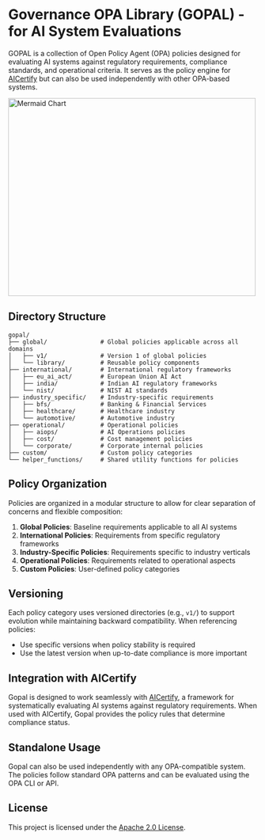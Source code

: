 # Governance OPA Library (GOPAL) - for AI System Evaluations

GOPAL is a collection of Open Policy Agent (OPA) policies designed for evaluating AI systems against regulatory requirements, compliance standards, and operational criteria. It serves as the policy engine for [AICertify](https://github.com/principled-evolution/aicertify) but can also be used independently with other OPA-based systems.

<img src="https://www.mermaidchart.com/raw/3a013c43-9ae3-4194-8bba-86b17004c800?theme=light&version=v0.1&format=svg" alt="Mermaid Chart" width="500" height="400">

## Directory Structure

```
gopal/
├── global/               # Global policies applicable across all domains
│   ├── v1/               # Version 1 of global policies
│   └── library/          # Reusable policy components
├── international/        # International regulatory frameworks
│   ├── eu_ai_act/        # European Union AI Act
│   ├── india/            # Indian AI regulatory frameworks
│   └── nist/             # NIST AI standards
├── industry_specific/    # Industry-specific requirements
│   ├── bfs/              # Banking & Financial Services
│   ├── healthcare/       # Healthcare industry
│   └── automotive/       # Automotive industry
├── operational/          # Operational policies
│   ├── aiops/            # AI Operations policies
│   ├── cost/             # Cost management policies
│   └── corporate/        # Corporate internal policies
├── custom/               # Custom policy categories
└── helper_functions/     # Shared utility functions for policies
```

## Policy Organization

Policies are organized in a modular structure to allow for clear separation of concerns and flexible composition:

1. **Global Policies**: Baseline requirements applicable to all AI systems
2. **International Policies**: Requirements from specific regulatory frameworks
3. **Industry-Specific Policies**: Requirements specific to industry verticals
4. **Operational Policies**: Requirements related to operational aspects
5. **Custom Policies**: User-defined policy categories

## Versioning

Each policy category uses versioned directories (e.g., `v1/`) to support evolution while maintaining backward compatibility. When referencing policies:

- Use specific versions when policy stability is required
- Use the latest version when up-to-date compliance is more important

## Integration with AICertify

Gopal is designed to work seamlessly with [AICertify](https://github.com/principled-evolution/aicertify), a framework for systematically evaluating AI systems against regulatory requirements. When used with AICertify, Gopal provides the policy rules that determine compliance status.

## Standalone Usage

Gopal can also be used independently with any OPA-compatible system. The policies follow standard OPA patterns and can be evaluated using the OPA CLI or API.

## License

This project is licensed under the [Apache 2.0 License](LICENSE).
